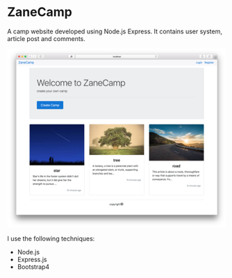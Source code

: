 # ZaneCamp

A camp website developed using Node.js Express. It contains user system,  article post and comments.

![](./preview.png)

I use the following techniques:

- Node.js
- Express.js
- Bootstrap4